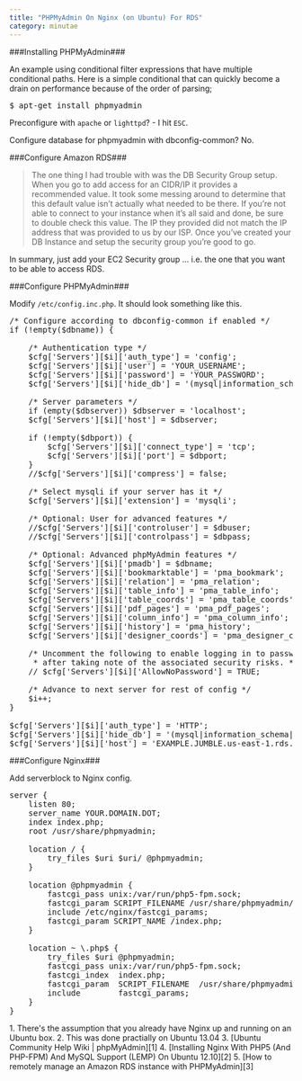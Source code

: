 ```yaml
---
title: "PHPMyAdmin On Nginx (on Ubuntu) For RDS"
category: minutae
---
```


###Installing PHPMyAdmin###

An example using conditional filter expressions that have multiple
conditional paths. Here is a simple conditional that can quickly become a
drain on performance because of the order of parsing;

<pre class="brush: bash">
$ apt-get install phpmyadmin
</pre>

Preconfigure with `apache` or `lighttpd`? - I hit `ESC`.

Configure database for phpmyadmin with dbconfig-common? No.

###Configure Amazon RDS###

> The one thing I had trouble with was the DB Security Group setup.  When
> you go to add access for an CIDR/IP it provides a recommended value.  It
> took some messing around to determine that this default value isn’t
> actually what needed to be there.  If you’re not able to connect to your
> instance when it’s all said and done, be sure to double check this value.
> The IP they provided did not match the IP address that was provided to us
> by our ISP.  Once you’ve created your DB Instance and setup the security
> group you’re good to go.

In summary, just add your EC2 Security group ... i.e. the one that you want
to be able to access RDS.

###Configure PHPMyAdmin###

Modify `/etc/config.inc.php`. It should look something like this.

<pre class="brush: php">
/* Configure according to dbconfig-common if enabled */
if (!empty($dbname)) {

    /* Authentication type */
    $cfg['Servers'][$i]['auth_type'] = 'config';
    $cfg['Servers'][$i]['user'] = 'YOUR_USERNAME';
    $cfg['Servers'][$i]['password'] = 'YOUR_PASSWORD';
    $cfg['Servers'][$i]['hide_db'] = '(mysql|information_schema|phpmyadmin)';

    /* Server parameters */
    if (empty($dbserver)) $dbserver = 'localhost';
    $cfg['Servers'][$i]['host'] = $dbserver;

    if (!empty($dbport)) {
        $cfg['Servers'][$i]['connect_type'] = 'tcp';
        $cfg['Servers'][$i]['port'] = $dbport;
    }
    //$cfg['Servers'][$i]['compress'] = false;

    /* Select mysqli if your server has it */
    $cfg['Servers'][$i]['extension'] = 'mysqli';

    /* Optional: User for advanced features */
    //$cfg['Servers'][$i]['controluser'] = $dbuser;
    //$cfg['Servers'][$i]['controlpass'] = $dbpass;

    /* Optional: Advanced phpMyAdmin features */
    $cfg['Servers'][$i]['pmadb'] = $dbname;
    $cfg['Servers'][$i]['bookmarktable'] = 'pma_bookmark';
    $cfg['Servers'][$i]['relation'] = 'pma_relation';
    $cfg['Servers'][$i]['table_info'] = 'pma_table_info';
    $cfg['Servers'][$i]['table_coords'] = 'pma_table_coords';
    $cfg['Servers'][$i]['pdf_pages'] = 'pma_pdf_pages';
    $cfg['Servers'][$i]['column_info'] = 'pma_column_info';
    $cfg['Servers'][$i]['history'] = 'pma_history';
    $cfg['Servers'][$i]['designer_coords'] = 'pma_designer_coords';

    /* Uncomment the following to enable logging in to passwordless accounts,
     * after taking note of the associated security risks. */
    // $cfg['Servers'][$i]['AllowNoPassword'] = TRUE;

    /* Advance to next server for rest of config */
    $i++;
}

$cfg['Servers'][$i]['auth_type'] = 'HTTP';
$cfg['Servers'][$i]['hide_db'] = '(mysql|information_schema|phpmyadmin)';
$cfg['Servers'][$i]['host'] = 'EXAMPLE.JUMBLE.us-east-1.rds.amazonaws.com';
</pre>

###Configure Nginx###

Add serverblock to Nginx config.

<pre class="brush: plain">
server {
    listen 80;
    server_name YOUR.DOMAIN.DOT;
    index index.php;
    root /usr/share/phpmyadmin;

    location / {
        try_files $uri $uri/ @phpmyadmin;
    }

    location @phpmyadmin {
        fastcgi_pass unix:/var/run/php5-fpm.sock;
        fastcgi_param SCRIPT_FILENAME /usr/share/phpmyadmin/index.php;
        include /etc/nginx/fastcgi_params;
        fastcgi_param SCRIPT_NAME /index.php;
    }

    location ~ \.php$ {
        try_files $uri @phpmyadmin;
        fastcgi_pass unix:/var/run/php5-fpm.sock;
        fastcgi_index  index.php;
        fastcgi_param  SCRIPT_FILENAME  /usr/share/phpmyadmin$fastcgi_script_name;
        include        fastcgi_params;
    }
}
</pre>

<div markdown="1" class="post-footnotes">
1. There's the assumption that you already have Nginx up and running on an Ubuntu box.
2. This was done practially on Ubuntu 13.04
3. [Ubuntu Community Help Wiki | phpMyAdmin][1]
4. [Installing Nginx With PHP5 (And PHP-FPM) And MySQL Support (LEMP) On Ubuntu 12.10][2]
5. [How to remotely manage an Amazon RDS instance with PHPMyAdmin][3]
</div>

[1]: https://help.ubuntu.com/community/phpMyAdmin
[2]: http://www.howtoforge.com/installing-nginx-with-php5-and-php-fpm-and-mysql-support-lemp-on-ubuntu-12.
[3]: http://blog.benkuhl.com/2010/12/how-to-remotely-manage-an-amazon-rds-instance-with-phpmyadmin/
